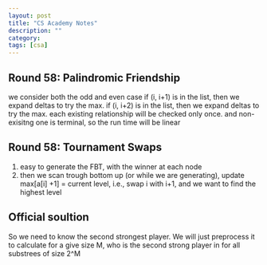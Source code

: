 ```yaml
---
layout: post
title: "CS Academy Notes"
description: ""
category: 
tags: [csa]
---
```


Round 58: Palindromic Friendship
---------
we consider both the odd and even case
if (i, i+1) is in the list, then we expand deltas to try the max.
if (i, i+2) is in the list, then we expand deltas to try the max.
each existing relationship will be checked only once. and non-exisitng one is terminal, so the run time will be linear

Round 58: Tournament Swaps
--------
1. easy to generate the FBT, with the winner at each node
2. then we scan trough bottom up (or while we are generating), update max[a[i] +1] = current level, i.e., swap i with i+1, and we want to find the highest level

Official soultion
------
So we need to know the second strongest player. We will just preprocess it to calculate for a give size M, who is the second strong player in for all substrees of size 2^M 
